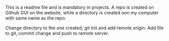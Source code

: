 This is a readme file and is mandatory in projects.
A repo is created on Github GUI on the website, while a directory is created oon my computer with same name as the repo.

Change directory to the one created, git init and add remote origin.
Add file to git, commit change and push to remote server.
